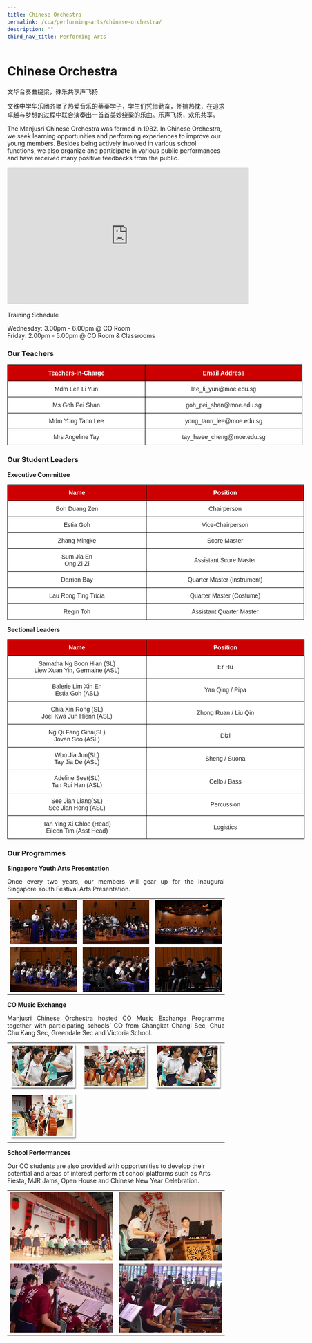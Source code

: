 ```yaml
---
title: Chinese Orchestra
permalink: /cca/performing-arts/chinese-orchestra/
description: ""
third_nav_title: Performing Arts
---
```

# **Chinese Orchestra**

文华合奏曲绕梁，殊乐共享声飞扬&nbsp;  

文殊中学华乐团齐聚了热爱音乐的莘莘学子，学生们凭借勤奋，怀揣热忱，在追求卓越与梦想的过程中联合演奏出一首首美妙绕梁的乐曲。乐声飞扬，欢乐共享。  

The Manjusri Chinese Orchestra was formed in 1982. In Chinese Orchestra, we seek learning opportunities and performing experiences to improve our young members. Besides being actively involved in various school functions, we also organize and participate in various public performances and have received many positive feedbacks from the public.  

<iframe allowfullscreen="" allow="accelerometer; autoplay; clipboard-write; encrypted-media; gyroscope; picture-in-picture; web-share" frameborder="0" title="YouTube video player" src="https://www.youtube.com/embed/vIJ8jiSN7sg" height="315" width="560"></iframe>

Training Schedule  

Wednesday: 3.00pm - 6.00pm @ CO Room   
Friday: 2.00pm - 5.00pm @ CO Room &amp; Classrooms

### **Our Teachers**


<style type="text/css">
.tg  {border-collapse:collapse;border-spacing:0;}
.tg td{border-color:black;border-style:solid;border-width:1px;font-family:Arial, sans-serif;font-size:14px;
  overflow:hidden;padding:10px 5px;word-break:normal;}
.tg th{border-color:black;border-style:solid;border-width:1px;font-family:Arial, sans-serif;font-size:14px;
  font-weight:normal;overflow:hidden;padding:10px 5px;word-break:normal;}
.tg .tg-xu5m{background-color:#C00;color:#FFF;font-weight:bold;text-align:center;vertical-align:top}
.tg .tg-a3j2{background-color:#FFF;color:#222;text-align:center;vertical-align:middle}
.tg .tg-lygy{background-color:#FFF;color:#222;text-align:center;vertical-align:top}
</style>
<table class="tg" style="undefined;table-layout: fixed; width: 684px">
<colgroup>
<col style="width: 320px">
<col style="width: 364px">
</colgroup>
<thead>
  <tr>
    <th class="tg-xu5m">Teachers-in-Charge</th>
    <th class="tg-xu5m">Email Address</th>
  </tr>
</thead>
<tbody>
  <tr>
    <td class="tg-a3j2"><span style="color:#222;background-color:transparent"> Mdm Lee Li Yun</span></td>
    <td class="tg-lygy">lee_li_yun@moe.edu.sg<span style="color:#222;background-color:transparent"> </span></td>
  </tr>
  <tr>
    <td class="tg-a3j2"><span style="color:#222;background-color:transparent">Ms Goh Pei Shan </span></td>
    <td class="tg-a3j2"><span style="color:#222;background-color:transparent">goh_pei_shan@moe.edu.sg </span></td>
  </tr>
  <tr>
    <td class="tg-a3j2"><span style="color:#222;background-color:transparent">Mdm Yong Tann Lee </span></td>
    <td class="tg-a3j2"><span style="color:#222;background-color:transparent">yong_tann_lee@moe.edu.sg </span></td>
  </tr>
  <tr>
    <td class="tg-a3j2"><span style="color:#222;background-color:transparent"> Mrs Angeline Tay</span></td>
    <td class="tg-a3j2"><span style="color:#222;background-color:transparent">tay_hwee_cheng@moe.edu.sg </span></td>
  </tr>
</tbody>
</table>


### **Our Student Leaders**

**Executive Committee**

<style type="text/css">
.tg  {border-collapse:collapse;border-spacing:0;}
.tg td{border-color:black;border-style:solid;border-width:1px;font-family:Arial, sans-serif;font-size:14px;
  overflow:hidden;padding:10px 5px;word-break:normal;}
.tg th{border-color:black;border-style:solid;border-width:1px;font-family:Arial, sans-serif;font-size:14px;
  font-weight:normal;overflow:hidden;padding:10px 5px;word-break:normal;}
.tg .tg-3lre{background-color:#FFF;color:#F00;text-align:center;vertical-align:top}
.tg .tg-xu5m{background-color:#C00;color:#FFF;font-weight:bold;text-align:center;vertical-align:top}
.tg .tg-a3j2{background-color:#FFF;color:#222;text-align:center;vertical-align:middle}
</style>
<table class="tg" style="undefined;table-layout: fixed; width: 700px">
<colgroup>
<col style="width: 322px">
<col style="width: 365px">
</colgroup>
<thead>
  <tr>
    <th class="tg-xu5m">Name</th>
    <th class="tg-xu5m">Position</th>
  </tr>
</thead>
<tbody>
  <tr>
    <td class="tg-a3j2"><span style="color:#222;background-color:transparent">Boh Duang Zen</span></td>
    <td class="tg-a3j2"><span style="color:#222;background-color:transparent">Chairperson</span></td>
  </tr>
  <tr>
    <td class="tg-a3j2"><span style="color:#222;background-color:transparent">Estia Goh</span></td>
    <td class="tg-a3j2"><span style="color:#222;background-color:transparent">Vice-Chairperson</span></td>
  </tr>
  <tr>
    <td class="tg-a3j2"><span style="color:#222;background-color:transparent">Zhang Mingke</span></td>
    <td class="tg-a3j2"><span style="color:#222;background-color:transparent">Score Master</span></td>
  </tr>
  <tr>
    <td class="tg-a3j2"><span style="color:#222;background-color:transparent">Sum Jia En</span><br><span style="color:#222;background-color:transparent">Ong Zi Zi</span></td>
    <td class="tg-a3j2"><span style="color:#222;background-color:transparent">Assistant Score Master</span></td>
  </tr>
  <tr>
    <td class="tg-a3j2"><span style="color:#222;background-color:transparent">Darrion Bay</span></td>
    <td class="tg-a3j2"><span style="color:#222;background-color:transparent">Quarter Master (Instrument)</span></td>
  </tr>
  <tr>
    <td class="tg-a3j2"><span style="color:#222;background-color:transparent">Lau Rong Ting Tricia</span><br></td>
    <td class="tg-a3j2"><span style="color:#222;background-color:transparent">Quarter Master (Costume) </span></td>
  </tr>
  <tr>
    <td class="tg-3lre"><span style="color:#222;background-color:transparent">Regin Toh</span><br></td>
    <td class="tg-a3j2"><span style="color:#222;background-color:transparent">Assistant Quarter Master </span></td>
  </tr>
</tbody>
</table>

**Sectional Leaders**

<style type="text/css">
.tg  {border-collapse:collapse;border-spacing:0;}
.tg td{border-color:black;border-style:solid;border-width:1px;font-family:Arial, sans-serif;font-size:14px;
  overflow:hidden;padding:10px 5px;word-break:normal;}
.tg th{border-color:black;border-style:solid;border-width:1px;font-family:Arial, sans-serif;font-size:14px;
  font-weight:normal;overflow:hidden;padding:10px 5px;word-break:normal;}
.tg .tg-xu5m{background-color:#C00;color:#FFF;font-weight:bold;text-align:center;vertical-align:top}
.tg .tg-a3j2{background-color:#FFF;color:#222;text-align:center;vertical-align:middle}
.tg .tg-lygy{background-color:#FFF;color:#222;text-align:center;vertical-align:top}
</style>
<table class="tg" style="undefined;table-layout: fixed; width: 700px">
<colgroup>
<col style="width: 322px">
<col style="width: 366px">
</colgroup>
<thead>
  <tr>
    <th class="tg-xu5m">Name</th>
    <th class="tg-xu5m">Position</th>
  </tr>
</thead>
<tbody>
  <tr>
    <td class="tg-a3j2"><span style="color:#222;background-color:transparent">Samatha Ng Boon Hian (SL)</span><br><span style="color:#222;background-color:transparent">Liew Xuan Yin, Germaine (ASL)</span></td>
    <td class="tg-a3j2"><span style="color:#222;background-color:transparent">Er Hu</span></td>
  </tr>
  <tr>
    <td class="tg-a3j2"><span style="color:#222;background-color:transparent">Balerie Lim Xin En</span><br><span style="color:#222;background-color:transparent">Estia Goh (ASL)</span></td>
    <td class="tg-a3j2"><span style="color:#222;background-color:transparent">Yan Qing / Pipa</span></td>
  </tr>
  <tr>
    <td class="tg-lygy">Chia Xin Rong (SL)<br>Joel Kwa Jun Hienn (ASL)</td>
    <td class="tg-a3j2"><span style="color:#222;background-color:transparent">Zhong Ruan / Liu Qin</span></td>
  </tr>
  <tr>
    <td class="tg-a3j2"><span style="color:#222;background-color:transparent">Ng Qi Fang Gina(SL)</span><br><span style="color:#222;background-color:transparent">Jovan Soo (ASL)</span></td>
    <td class="tg-a3j2"><span style="color:#222;background-color:transparent">Dizi</span></td>
  </tr>
  <tr>
    <td class="tg-a3j2"><span style="color:#222;background-color:transparent">Woo Jia Jun(SL)</span><br><span style="color:#222;background-color:transparent">Tay Jia De (ASL)</span></td>
    <td class="tg-a3j2"><span style="color:#222;background-color:transparent">Sheng / Suona</span></td>
  </tr>
  <tr>
    <td class="tg-a3j2"><span style="color:#222;background-color:transparent">Adeline Seet(SL)</span><br><span style="color:#222;background-color:transparent">Tan Rui Han (ASL)</span></td>
    <td class="tg-a3j2"><span style="color:#222;background-color:transparent">Cello / Bass</span></td>
  </tr>
  <tr>
    <td class="tg-a3j2"><span style="color:#222;background-color:transparent">See Jian Liang(SL)</span><br><span style="color:#222;background-color:transparent">See Jian Hong (ASL)</span></td>
    <td class="tg-a3j2"><span style="color:#222;background-color:transparent">Percussion</span></td>
  </tr>
  <tr>
    <td class="tg-a3j2"><span style="color:#222;background-color:transparent">Tan Ying Xi Chloe (Head)</span><br><span style="color:#222;background-color:transparent">Eileen Tim (Asst Head)</span></td>
    <td class="tg-a3j2"><span style="color:#222;background-color:transparent">Logistics</span></td>
  </tr>
</tbody>
</table>

### **Our Programmes**

**Singapore Youth Arts Presentation**

<p style="text-align: justify;">Once every two years, our members will gear up for the inaugural Singapore Youth Festival Arts Presentation.</p>


|   |   |   |
|:---:|:---:|:---:|
| ![](/images/Cca/Chinese%20Orchestra/SYF%201.jpg)   | ![](/images/Cca/Chinese%20Orchestra/SYF%202.jpg)  | ![](/images/Cca/Chinese%20Orchestra/SYF3.jpg)  |
|  ![](/images/Cca/Chinese%20Orchestra/SYF4.jpg)  |![](/images/Cca/Chinese%20Orchestra/SYF%205.jpg)   | ![](/images/Cca/Chinese%20Orchestra/SYF6.jpg)  |


**CO Music Exchange**

<p style="text-align: justify;">Manjusri Chinese Orchestra hosted CO Music Exchange Programme together with participating schools’ CO from Changkat Changi Sec, Chua Chu Kang Sec, Greendale Sec and Victoria School.</p>

|   |   |   |
|:---:|:---:|:---:|
| ![](/images/Cca/Chinese%20Orchestra/co05.png)  |   ![](/images/Cca/Chinese%20Orchestra/co06.png)  |  ![](/images/Cca/Chinese%20Orchestra/co07.png)  |
|   ![](/images/Cca/Chinese%20Orchestra/co08.png)  |   |   |


**School Performances**  
  

Our CO students are also provided with opportunities to develop their potential and areas of interest perform at school platforms such as Arts Fiesta, MJR Jams, Open House and Chinese New Year Celebration.


|   |   | 
|:---:|:---:|
|  	    ![](/images/Cca/Chinese%20Orchestra/School%20Performances%202.jpg) 	  |  ![](/images/Cca/Chinese%20Orchestra/School%20Performances%203.jpg) 	   |
|   	    ![](/images/Cca/Chinese%20Orchestra/School%20Performances%205.jpg) 	 |  ![](/images/Cca/Chinese%20Orchestra/School%20Performances%206.jpg) 	  |